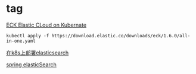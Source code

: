 # tag

[ECK Elastic CLoud on Kubernate](https://www.elastic.co/cn/downloads/elastic-cloud-kubernetes)

`kubectl apply -f https://download.elastic.co/downloads/eck/1.6.0/all-in-one.yaml`

[在k8s上部署elasticsearch](https://staight.github.io/2019/09/16/%E5%9C%A8k8s%E4%B8%8A%E9%83%A8%E7%BD%B2elasticsearch/)

[spring elasticSearch](https://segmentfault.com/a/1190000018625101)